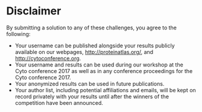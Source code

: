 # Disclaimer

By submitting a solution to any of these challenges, you agree to the following:

- Your username can be published alongside your results publicly available on our webpages, <results webpage here> http://proteinatlas.org/, and http://cytoconference.org.
- Your username and results can be used during our workshop at the Cyto conference 2017 as well as in any conference proceedings for the Cyto conference 2017.
- Your anonymized results can be used in future publications.
- Your author list, including potential affiliations and emails, will be kept on record privately with your results until after the winners of the competition have been announced.
